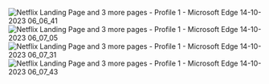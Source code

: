 ![Netflix Landing Page and 3 more pages - Profile 1 - Microsoft​ Edge 14-10-2023 06_06_41](https://github.com/VAISHNAVIKOLASKAR/Task1-Netflix-Hompage/assets/147917518/c4d9eff5-f37e-4274-8201-5f77dbe1b224)
![Netflix Landing Page and 3 more pages - Profile 1 - Microsoft​ Edge 14-10-2023 06_07_05](https://github.com/VAISHNAVIKOLASKAR/Task1-Netflix-Hompage/assets/147917518/b33247a9-fd88-402b-be82-e30da6b3be1a)
![Netflix Landing Page and 3 more pages - Profile 1 - Microsoft​ Edge 14-10-2023 06_07_31](https://github.com/VAISHNAVIKOLASKAR/Task1-Netflix-Hompage/assets/147917518/60407935-6c5a-4240-b914-bd4ccfd3a16e)
![Netflix Landing Page and 3 more pages - Profile 1 - Microsoft​ Edge 14-10-2023 06_07_43](https://github.com/VAISHNAVIKOLASKAR/Task1-Netflix-Hompage/assets/147917518/8e08f9e4-81e1-4076-bb45-13f814ebb181)
